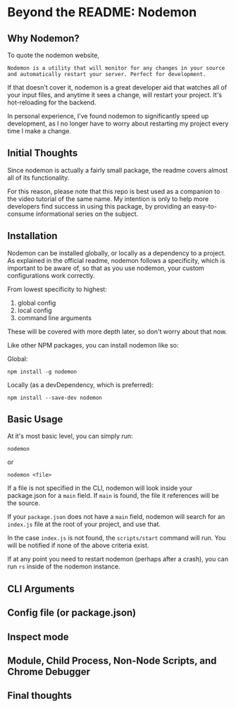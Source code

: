 # Beyond the README: Nodemon

## Why Nodemon?

To quote the nodemon website,

```
Nodemon is a utility that will monitor for any changes in your source and automatically restart your server. Perfect for development.
```

If that doesn't cover it, nodemon is a great developer aid that watches all of your input files, and anytime it sees a change, will restart your project. It's hot-reloading for the backend.

In personal experience, I've found nodemon to significantly speed up development, as I no longer have to worry about restarting my project every time I make a change.

## Initial Thoughts

Since nodemon is actually a fairly small package, the readme covers almost all of its functionality.

For this reason, please note that this repo is best used as a companion to the video tutorial of the same name. My intention is only to help more developers find success in using this package, by providing an easy-to-consume informational series on the subject.

## Installation

Nodemon can be installed globally, or locally as a dependency to a project.
As explained in the official readme, nodemon follows a specificity, which is important to be aware of, so that as you use nodemon, your custom configurations work correctly.

From lowest specificity to highest:
1. global config
2. local config
3. command line arguments

These will be covered with more depth later, so don't worry about that now.

Like other NPM packages, you can install nodemon like so:

Global:
```
npm install -g nodemon
```

Locally (as a devDependency, which is preferred):
```
npm install --save-dev nodemon
```

## Basic Usage

At it's most basic level, you can simply run:

```
nodemon
```

or

```
nodemon <file>
```

If a file is not specified in the CLI, nodemon will look inside your package.json for a `main` field. If `main` is found, the file it references will be the source.

If your `package.json` does not have a `main` field, nodemon will search for an `index.js` file at the root of your project, and use that.

In the case `index.js` is not found, the `scripts/start` command will run. You will be notified if none of the above criteria exist.

If at any point you need to restart nodemon (perhaps after a crash), you can run `rs` inside of the nodemon instance.

## CLI Arguments



## Config file (or package.json)

## Inspect mode

## Module, Child Process, Non-Node Scripts, and Chrome Debugger

## Final thoughts